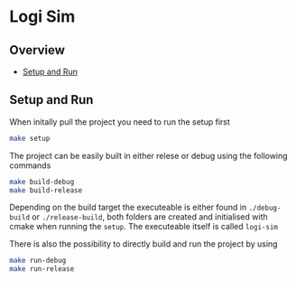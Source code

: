 # Logi Sim
## Overview
- [Setup and Run](#setup-project)

## Setup and Run
When initally pull the project you need to run the setup first
```sh
make setup
```

The project can be easily built in either relese or debug using the following commands
```sh
make build-debug
make build-release
```
Depending on the build target the executeable is either found in `./debug-build` or `./release-build`, both folders are created and initialised with cmake when running the `setup`.
The executeable itself is called `logi-sim`

There is also the possibility to directly build and run the project by using
```sh
make run-debug
make run-release
```
